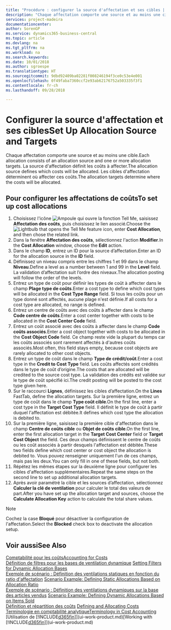 ```yaml
---
title: "Procédure : configurer la source d'affectation et ses cibles | Microsoft Docs"
description: "Chaque affectation comporte une source et au moins une cible. La source d'affectation définit les coûts à affecter. Les cibles d'affectation déterminent où affecter ces coûts."
services: project-madeira
documentationcenter: 
author: SorenGP
ms.service: dynamics365-business-central
ms.topic: article
ms.devlang: na
ms.tgt_pltfrm: na
ms.workload: na
ms.search.keywords: 
ms.date: 10/01/2018
ms.author: sgroespe
ms.translationtype: HT
ms.sourcegitcommit: 9dbd92409ba02281f008246194f3ce0c53e4e001
ms.openlocfilehash: 0f49faba7360ccf2e93ab62176752a503335f3f1
ms.contentlocale: fr-ch
ms.lasthandoff: 09/28/2018

---
```

# <a name="set-up-allocation-source-and-targets"></a><span data-ttu-id="e8d1d-105">Configurer la source d'affectation et ses cibles</span><span class="sxs-lookup"><span data-stu-id="e8d1d-105">Set Up Allocation Source and Targets</span></span>
<span data-ttu-id="e8d1d-106">Chaque affectation comporte une source et au moins une cible.</span><span class="sxs-lookup"><span data-stu-id="e8d1d-106">Each allocation consists of an allocation source and one or more allocation targets.</span></span> <span data-ttu-id="e8d1d-107">La source d'affectation définit les coûts à affecter.</span><span class="sxs-lookup"><span data-stu-id="e8d1d-107">The allocation source defines which costs will be allocated.</span></span> <span data-ttu-id="e8d1d-108">Les cibles d'affectation déterminent où affecter ces coûts.</span><span class="sxs-lookup"><span data-stu-id="e8d1d-108">The allocation targets determine where the costs will be allocated.</span></span>  

## <a name="to-set-up-cost-allocations"></a><span data-ttu-id="e8d1d-109">Pour configurer les affectations de coûts</span><span class="sxs-lookup"><span data-stu-id="e8d1d-109">To set up cost allocations</span></span>  
1.  <span data-ttu-id="e8d1d-110">Choisissez l'icône ![Ampoule qui ouvre la fonction Tell Me](media/ui-search/search_small.png "Dites-moi ce que vous voulez faire"), saisissez **Affectation des coûts**, puis choisissez le lien associé.</span><span class="sxs-lookup"><span data-stu-id="e8d1d-110">Choose the ![Lightbulb that opens the Tell Me feature](media/ui-search/search_small.png "Tell me what you want to do") icon, enter **Cost Allocation**, and then chose the related link.</span></span>  
2.  <span data-ttu-id="e8d1d-111">Dans la fenêtre **Affectation des coûts**, sélectionnez l'action **Modifier**.</span><span class="sxs-lookup"><span data-stu-id="e8d1d-111">In the **Cost Allocation** window, choose the **Edit** action.</span></span>  
3.  <span data-ttu-id="e8d1d-112">Dans le champ **ID**, entrez un ID pour la source d’affectation.</span><span class="sxs-lookup"><span data-stu-id="e8d1d-112">Enter an ID for the allocation source in the **ID** field.</span></span>  
4.  <span data-ttu-id="e8d1d-113">Définissez un niveau compris entre les chiffres 1 et 99 dans le champ **Niveau**.</span><span class="sxs-lookup"><span data-stu-id="e8d1d-113">Define a level as a number between 1 and 99 in the **Level** field.</span></span> <span data-ttu-id="e8d1d-114">La validation d’affectation suit l’ordre des niveaux.</span><span class="sxs-lookup"><span data-stu-id="e8d1d-114">The allocation posting will follow the order of the levels.</span></span>  
5.  <span data-ttu-id="e8d1d-115">Entrez un type de coût pour définir les types de coût à affecter dans le champ **Plage type de coûts**.</span><span class="sxs-lookup"><span data-stu-id="e8d1d-115">Enter a cost type to define which cost types will be allocated in the **Cost Type Range** field.</span></span> <span data-ttu-id="e8d1d-116">Si tous les coûts pour un type donné sont affectés, aucune plage n'est définie.</span><span class="sxs-lookup"><span data-stu-id="e8d1d-116">If all costs for a cost type are allocated, no range is defined.</span></span>  
6.  <span data-ttu-id="e8d1d-117">Entrez un centre de coûts avec des coûts à affecter dans le champ **Code centre de coûts**.</span><span class="sxs-lookup"><span data-stu-id="e8d1d-117">Enter a cost center together with costs to be allocated in the **Cost Center Code** field.</span></span>  
7.  <span data-ttu-id="e8d1d-118">Entrez un coût associé avec des coûts à affecter dans le champ **Code coûts associés**.</span><span class="sxs-lookup"><span data-stu-id="e8d1d-118">Enter a cost object together with costs to be allocated in the **Cost Object Code** field.</span></span> <span data-ttu-id="e8d1d-119">Ce champ reste vide la plupart du temps car les coûts associés sont rarement affectés à d'autres coûts associés.</span><span class="sxs-lookup"><span data-stu-id="e8d1d-119">Most often, this field stays empty, because cost objects are rarely allocated to other cost objects.</span></span>  
8.  <span data-ttu-id="e8d1d-120">Entrez un type de coût dans le champ **Type de crédit/coût**.</span><span class="sxs-lookup"><span data-stu-id="e8d1d-120">Enter a cost type in the **Credit to Cost Type** field.</span></span> <span data-ttu-id="e8d1d-121">Les coûts affectés sont crédités dans le type de coût d’origine.</span><span class="sxs-lookup"><span data-stu-id="e8d1d-121">The costs that are allocated will be credited to the source cost type.</span></span> <span data-ttu-id="e8d1d-122">La validation des crédits est validée sur le type de coût spécifié ici.</span><span class="sxs-lookup"><span data-stu-id="e8d1d-122">The credit posting will be posted to the cost type given here.</span></span>  
9. <span data-ttu-id="e8d1d-123">Sur le raccourci **Lignes**, définissez les cibles d’affectation.</span><span class="sxs-lookup"><span data-stu-id="e8d1d-123">On the **Lines** FastTab, define the allocation targets.</span></span> <span data-ttu-id="e8d1d-124">Sur la première ligne, entrez un type de coût dans le champ **Type coût cible**.</span><span class="sxs-lookup"><span data-stu-id="e8d1d-124">On the first line, enter a cost type in the **Target Cost Type** field.</span></span> <span data-ttu-id="e8d1d-125">Il définit le type de coût à partir duquel l'affectation est débitée.</span><span class="sxs-lookup"><span data-stu-id="e8d1d-125">It defines which cost type the allocation is debited to.</span></span>  
10. <span data-ttu-id="e8d1d-126">Sur la première ligne, saisissez la première cible d'affectation dans le champ **Centre de coûts cible** ou **Objet de coûts cible**.</span><span class="sxs-lookup"><span data-stu-id="e8d1d-126">On the first line, enter the first allocation target in the **Target Cost Center** field or **Target Cost Object** the field.</span></span> <span data-ttu-id="e8d1d-127">Ces deux champs définissent le centre de coûts ou les coût associés à partir desquels l'affectation est débitée.</span><span class="sxs-lookup"><span data-stu-id="e8d1d-127">These two fields define which cost center or cost object the allocation is debited to.</span></span> <span data-ttu-id="e8d1d-128">Vous pouvez renseigner uniquement l'un de ces champs, mais pas les deux.</span><span class="sxs-lookup"><span data-stu-id="e8d1d-128">You can only fill in one of these fields, but not both.</span></span>  
11. <span data-ttu-id="e8d1d-129">Répétez les mêmes étapes sur la deuxième ligne pour configurer les cibles d'affectation supplémentaires.</span><span class="sxs-lookup"><span data-stu-id="e8d1d-129">Repeat the same steps on the second line to set up additional allocation targets.</span></span>  
12. <span data-ttu-id="e8d1d-130">Après avoir paramétré la cible et les sources d’affectation, sélectionnez **Calculer la clé de ventilation** pour calculer le total des valeurs de part.</span><span class="sxs-lookup"><span data-stu-id="e8d1d-130">After you have set up the allocation target and sources, choose the **Calculate Allocation Key** action to calculate the total share values.</span></span>  

> [!NOTE]  
>  <span data-ttu-id="e8d1d-131">Cochez la case **Bloqué** pour désactiver la configuration de l'affectation.</span><span class="sxs-lookup"><span data-stu-id="e8d1d-131">Select the **Blocked** check box to deactivate the allocation setup.</span></span>  

## <a name="see-also"></a><span data-ttu-id="e8d1d-132">Voir aussi</span><span class="sxs-lookup"><span data-stu-id="e8d1d-132">See Also</span></span>  
[<span data-ttu-id="e8d1d-133">Comptabilité pour les coûts</span><span class="sxs-lookup"><span data-stu-id="e8d1d-133">Accounting for Costs</span></span>](finance-manage-cost-accounting.md)  
 <span data-ttu-id="e8d1d-134">[Définition de filtres pour les bases de ventilation dynamique](finance-setting-filters-for-dynamic-allocation-bases.md) </span><span class="sxs-lookup"><span data-stu-id="e8d1d-134">[Setting Filters for Dynamic Allocation Bases](finance-setting-filters-for-dynamic-allocation-bases.md) </span></span>  
 <span data-ttu-id="e8d1d-135">[Exemple de scénario : Définition des ventilations statiques en fonction du ratio d'affectation](finance-scenario-example-defining-static-allocations-based-on-allocation-ratio.md) </span><span class="sxs-lookup"><span data-stu-id="e8d1d-135">[Scenario Example: Defining Static Allocations Based on Allocation Ratio](finance-scenario-example-defining-static-allocations-based-on-allocation-ratio.md) </span></span>  
 <span data-ttu-id="e8d1d-136">[Exemple de scénario : Définition des ventilations dynamiques sur la base des articles vendus](finance-scenario-example-defining-dynamic-allocations-based-on-items-sold.md) </span><span class="sxs-lookup"><span data-stu-id="e8d1d-136">[Scenario Example: Defining Dynamic Allocations Based on Items Sold](finance-scenario-example-defining-dynamic-allocations-based-on-items-sold.md) </span></span>  
 <span data-ttu-id="e8d1d-137">[Définition et répartition des coûts](finance-define-and-allocate-costs.md) </span><span class="sxs-lookup"><span data-stu-id="e8d1d-137">[Defining and Allocating Costs](finance-define-and-allocate-costs.md) </span></span>  
 [<span data-ttu-id="e8d1d-138">Terminologie en comptabilité analytique</span><span class="sxs-lookup"><span data-stu-id="e8d1d-138">Terminology in Cost Accounting</span></span>](finance-terminology-in-cost-accounting.md)  
 <span data-ttu-id="e8d1d-139">[Utilisation de [!INCLUDE[d365fin](includes/d365fin_md.md)]](ui-work-product.md)</span><span class="sxs-lookup"><span data-stu-id="e8d1d-139">[Working with [!INCLUDE[d365fin](includes/d365fin_md.md)]](ui-work-product.md)</span></span>

